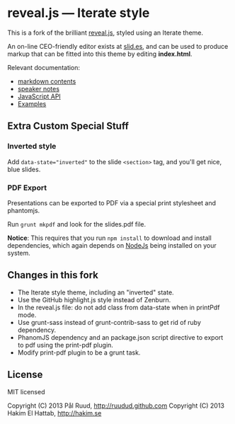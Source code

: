 # reveal.js — Iterate style

This is a fork of the brilliant
[reveal.js](https://github.com/hakimel/reveal.js), styled using an Iterate
theme.

An on-line CEO-friendly editor exists at [slid.es](http://slid.es/), and can be
used to produce markup that can be fitted into this theme by editing
**index.html**.

Relevant documentation:

* [markdown contents](https://github.com/hakimel/reveal.js#markdown)
* [speaker notes](https://github.com/hakimel/reveal.js#speaker-notes)
* [JavaScript API](https://github.com/hakimel/reveal.js#api)
* [Examples](https://github.com/hakimel/reveal.js/wiki/Example-Presentations)

## Extra Custom Special Stuff

### Inverted style

Add `data-state="inverted"` to the slide `<section>` tag, and you'll get nice,
blue slides.

### PDF Export

Presentations can be exported to PDF via a special print stylesheet and
phantomjs.

Run `grunt mkpdf` and look for the slides.pdf file.

**Notice**: This requires that you run `npm install` to download and install
dependencies, which again depends on [NodeJs](http://nodejs.org/download) being
installed on your system.


## Changes in this fork

- The Iterate style theme, including an "inverted" state.
- Use the GitHub highlight.js style instead of Zenburn.
- In the reveal.js file: do not add class from data-state when in printPdf
  mode.
- Use grunt-sass instead of grunt-contrib-sass to get rid of ruby dependency.
- PhanomJS dependency and an package.json script directive to export to pdf
  using the print-pdf plugin.
- Modify print-pdf plugin to be a grunt task.


## License

MIT licensed

Copyright (C) 2013 Pål Ruud, http://ruudud.github.com
Copyright (C) 2013 Hakim El Hattab, http://hakim.se
